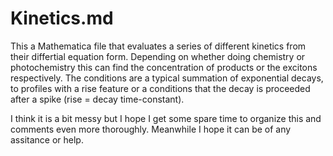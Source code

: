 # Kinetics.md

This a Mathematica file that evaluates a series of different kinetics from their differtial equation form. 
Depending on whether doing chemistry or photochemistry this can find the concentration of products or 
the excitons respectively. The conditions are a typical summation of exponential decays, to profiles 
with a rise feature or a conditions that the decay is proceeded after a spike (rise = decay time-constant). 

I think it is a bit messy but I hope I get some spare time to organize this and comments even more thoroughly. 
Meanwhile I hope it can be of any assitance or help. 
